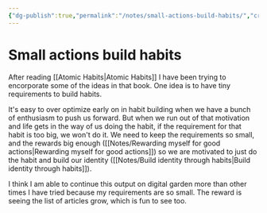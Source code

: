 ```yaml
---
{"dg-publish":true,"permalink":"/notes/small-actions-build-habits/","created":"2024-01-01T21:38:24.508+09:00","updated":"2024-01-01T21:42:44.044+09:00"}
---
```


# Small actions build habits

After reading [[Atomic Habits\|Atomic Habits]] I have been trying to encorporate some of the ideas in that book. One idea is to have tiny requirements to build habits.

It's easy to over optimize early on in habit building when we have a bunch of enthusiasm to push us forward. But when we run out of that motivation and life gets in the way of us doing the habit, if the requirement for that habit is too big, we won't do it. We need to keep the requirements so small, and the rewards big enough ([[Notes/Rewarding myself for good actions\|Rewarding myself for good actions]]) so we are motivated to just do the habit and build our identity ([[Notes/Build identity through habits\|Build identity through habits]]).

I think I am able to continue this output on digital garden more than other times I have tried because my requirements are so small. The reward is seeing the list of articles grow, which is fun to see too.
